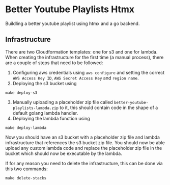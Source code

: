 # Better Youtube Playlists Htmx

Buildling a better youtube playlist using htmx and a go backend.

## Infrastructure

There are two Cloudformation templates: one for s3 and one for lambda. When creating the infrastructure for the first time (a manual process), there are a couple of steps that need to be followed:

1. Configuring aws credentials using `aws configure` and setting the correct `AWS Access Key ID`, `AWS Secret Access Key` and `region name`.
2. Deploying the s3 bucket using

```
make deploy-s3
```

3.  Manually uploading a placeholder zip file called `better-youtube-playlists-lambda.zip` to it, this should contain code in the shape of a default golang lambda handler.
4.  Deploying the lambda function using

```
make deploy-lambda
```

Now you should have an s3 bucket with a placeholder zip file and lambda infrastructure that references the s3 bucket zip file. You should now be able upload any custom lambda code and replace the placeholder zip file in the bucket which should now be executable by the lambda.

If for any reason you need to delete the infrastructure, this can be done via this two commands:

```
make delete-stacks
```
